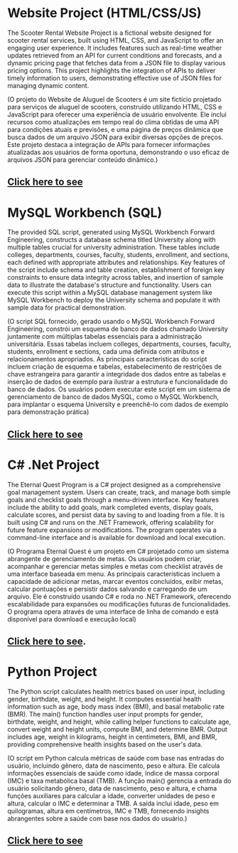 
# Website Project (HTML/CSS/JS)
The Scooter Rental Website Project is a fictional website designed for scooter rental services, built using HTML, CSS, and JavaScript to offer an engaging user experience. It includes features such as real-time weather updates retrieved from an API for current conditions and forecasts, and a dynamic pricing page that fetches data from a JSON file to display various pricing options. This project highlights the integration of APIs to deliver timely information to users, demonstrating effective use of JSON files for managing dynamic content.

(O projeto do Website de Aluguel de Scooters é um site fictício projetado para serviços de aluguel de scooters, construído utilizando HTML, CSS e JavaScript para oferecer uma experiência de usuário envolvente. Ele inclui recursos como atualizações em tempo real do clima obtidas de uma API para condições atuais e previsões, e uma página de preços dinâmica que busca dados de um arquivo JSON para exibir diversas opções de preços. Este projeto destaca a integração de APIs para fornecer informações atualizadas aos usuários de forma oportuna, demonstrando o uso eficaz de arquivos JSON para gerenciar conteúdo dinâmico.)

## [Click here to see](https://liviagalletti.github.io/wdd230/Scoots/index.html)

# MySQL Workbench (SQL)
The provided SQL script, generated using MySQL Workbench Forward Engineering, constructs a database schema titled University along with multiple tables crucial for university administration. These tables include colleges, departments, courses, faculty, students, enrollment, and sections, each defined with appropriate attributes and relationships. Key features of the script include schema and table creation, establishment of foreign key constraints to ensure data integrity across tables, and insertion of sample data to illustrate the database's structure and functionality. Users can execute this script within a MySQL database management system like MySQL Workbench to deploy the University schema and populate it with sample data for practical demonstration.

(O script SQL fornecido, gerado usando o MySQL Workbench Forward Engineering, constrói um esquema de banco de dados chamado University juntamente com múltiplas tabelas essenciais para a administração universitária. Essas tabelas incluem colleges, departments, courses, faculty, students, enrollment e sections, cada uma definida com atributos e relacionamentos apropriados. As principais características do script incluem criação de esquema e tabelas, estabelecimento de restrições de chave estrangeira para garantir a integridade dos dados entre as tabelas e inserção de dados de exemplo para ilustrar a estrutura e funcionalidade do banco de dados. Os usuários podem executar este script em um sistema de gerenciamento de banco de dados MySQL, como o MySQL Workbench, para implantar o esquema University e preenchê-lo com dados de exemplo para demonstração prática)

## [Click here to see](https://github.com/liviagalletti/costa/blob/master/University%20Project.sql)

# C# .Net Project  
The Eternal Quest Program is a C# project designed as a comprehensive goal management system. Users can create, track, and manage both simple goals and checklist goals through a menu-driven interface. Key features include the ability to add goals, mark completed events, display goals, calculate scores, and persist data by saving to and loading from a file. It is built using C# and runs on the .NET Framework, offering scalability for future feature expansions or modifications. The program operates via a command-line interface and is available for download and local execution.

(O Programa Eternal Quest é um projeto em C# projetado como um sistema abrangente de gerenciamento de metas. Os usuários podem criar, acompanhar e gerenciar metas simples e metas com checklist através de uma interface baseada em menu. As principais características incluem a capacidade de adicionar metas, marcar eventos concluídos, exibir metas, calcular pontuações e persistir dados salvando e carregando de um arquivo. Ele é construído usando C# e roda no .NET Framework, oferecendo escalabilidade para expansões ou modificações futuras de funcionalidades. O programa opera através de uma interface de linha de comando e está disponível para download e execução local)

## [Click here to see](https://github.com/liviagalletti/cse210-hw/blob/main/prove/Develop05/Program.cs).

# Python Project
The Python script calculates health metrics based on user input, including gender, birthdate, weight, and height. It computes essential health information such as age, body mass index (BMI), and basal metabolic rate (BMR). The main() function handles user input prompts for gender, birthdate, weight, and height, while calling helper functions to calculate age, convert weight and height units, compute BMI, and determine BMR. Output includes age, weight in kilograms, height in centimeters, BMI, and BMR, providing comprehensive health insights based on the user's data.

(O script em Python calcula métricas de saúde com base nas entradas do usuário, incluindo gênero, data de nascimento, peso e altura. Ele calcula informações essenciais de saúde como idade, índice de massa corporal (IMC) e taxa metabólica basal (TMB). A função main() gerencia a entrada do usuário solicitando gênero, data de nascimento, peso e altura, e chama funções auxiliares para calcular a idade, converter unidades de peso e altura, calcular o IMC e determinar a TMB. A saída inclui idade, peso em quilogramas, altura em centímetros, IMC e TMB, fornecendo insights abrangentes sobre a saúde com base nos dados do usuário.)

## [Click here to see](https://github.com/liviagalletti/costa/blob/master/fitness.py)





